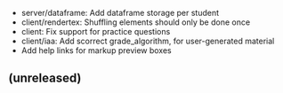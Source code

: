 * server/dataframe: Add dataframe storage per student
* client/rendertex: Shuffling elements should only be done once
* client: Fix support for practice questions
* client/iaa: Add scorrect grade_algorithm, for user-generated material
* Add help links for markup preview boxes

## (unreleased)

